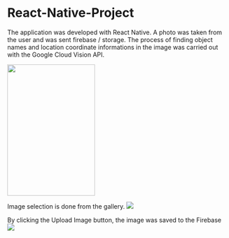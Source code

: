 # React-Native-Project
The application was developed with React Native. A photo was taken from the user and was sent firebase / storage. The process of finding object names and location coordinate informations in the image was carried out with the Google Cloud Vision API.

<img src=https://user-images.githubusercontent.com/46785635/186418629-07d1bc3e-56a3-426e-b925-cd70e9d924f5.png width="200" height="300">


Image selection is done from the gallery.
![](https://user-images.githubusercontent.com/46785635/186419456-b66418b1-7b5f-4351-8e31-f6d506322dcb.png)


By clicking the Upload Image button, the image was saved to the Firebase
![](https://user-images.githubusercontent.com/46785635/186419619-eb975fe1-4eeb-4b7b-88a1-3643b66b6b54.png)
